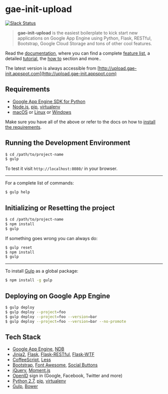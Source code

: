gae-init-upload
===============

[![Slack Status](https://gae-init-slack.herokuapp.com/badge.svg)](https://gae-init-slack.herokuapp.com)

> **gae-init-upload** is the easiest boilerplate to kick start new applications
on Google App Engine using Python, Flask, RESTful, Bootstrap, Google Cloud
Storage and tons of other cool features.

Read the [documentation][], where you can find a complete [feature list][],
a detailed [tutorial][], the [how to][] section and more..

The latest version is always accessible from
[http://upload.gae-init.appspot.com](http://upload.gae-init.appspot.com)

Requirements
------------

  - [Google App Engine SDK for Python][]
  - [Node.js][], [pip][], [virtualenv][]
  - [macOS][] or [Linux][] or [Windows][]

Make sure you have all of the above or refer to the docs on how to
[install the requirements](http://docs.gae-init.appspot.com/requirement/).

Running the Development Environment
-----------------------------------

```bash
$ cd /path/to/project-name
$ gulp
```

To test it visit `http://localhost:8080/` in your browser.

- - - - - - - - - - - - - - - - - - - - - - - - - - - - - - - - - - - - - - - -

For a complete list of commands:

```bash
$ gulp help
```

Initializing or Resetting the project
------------------------------------

```bash
$ cd /path/to/project-name
$ npm install
$ gulp
```

If something goes wrong you can always do:

```bash
$ gulp reset
$ npm install
$ gulp
```

- - - - - - - - - - - - - - - - - - - - - - - - - - - - - - - - - - - - - - - -

To install [Gulp][] as a global package:

```bash
$ npm install -g gulp
```

Deploying on Google App Engine
------------------------------

```bash
$ gulp deploy
$ gulp deploy --project=foo
$ gulp deploy --project=foo --version=bar
$ gulp deploy --project=foo --version=bar --no-promote
```

Tech Stack
----------

  - [Google App Engine][], [NDB][]
  - [Jinja2][], [Flask][], [Flask-RESTful][], [Flask-WTF][]
  - [CoffeeScript][], [Less][]
  - [Bootstrap][], [Font Awesome][], [Social Buttons][]
  - [jQuery][], [Moment.js][]
  - [OpenID][] sign in (Google, Facebook, Twitter and more)
  - [Python 2.7][], [pip][], [virtualenv][]
  - [Gulp][], [Bower][]

[bootstrap]: http://getbootstrap.com/
[bower]: http://bower.io/
[coffeescript]: http://coffeescript.org/
[documentation]: http://docs.gae-init.appspot.com
[feature list]: http://docs.gae-init.appspot.com/features/
[flask-restful]: https://flask-restful.readthedocs.org
[flask-wtf]: https://flask-wtf.readthedocs.org
[flask]: http://flask.pocoo.org/
[font awesome]: http://fortawesome.github.com/Font-Awesome/
[google app engine sdk for python]: https://developers.google.com/appengine/downloads
[google app engine]: https://developers.google.com/appengine/
[gulp]: http://gulpjs.com
[how to]: http://docs.gae-init.appspot.com/howto/
[jinja2]: http://jinja.pocoo.org/docs/
[jquery]: https://jquery.com/
[less]: http://lesscss.org/
[linux]: http://www.ubuntu.com
[moment.js]: http://momentjs.com/
[ndb]: https://developers.google.com/appengine/docs/python/ndb/
[node.js]: http://nodejs.org/
[openid]: http://en.wikipedia.org/wiki/OpenID
[macos]: http://www.apple.com/macos/
[pip]: http://www.pip-installer.org/
[python 2.7]: https://developers.google.com/appengine/docs/python/python27/using27
[social buttons]: http://lipis.github.io/bootstrap-social/
[tutorial]: http://docs.gae-init.appspot.com/tutorial/
[virtualenv]: http://www.virtualenv.org/
[windows]: http://windows.microsoft.com/
